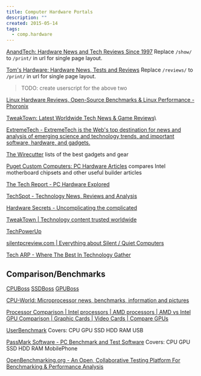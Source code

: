 ```yaml
---
title: Computer Hardware Portals
description: ""
created: 2015-05-14
tags:
  - comp.hardware
---
```


[AnandTech: Hardware News and Tech Reviews Since 1997](http://www.anandtech.com/)
Replace `/show/` to `/print/` in url for single page layout.

[Tom's Hardware: Hardware News, Tests and Reviews](http://www.tomshardware.com/)
Replace `/reviews/` to `/print/` in url for single page layout.

> TODO: create userscript for the above two

[Linux Hardware Reviews, Open-Source Benchmarks & Linux Performance - Phoronix](http://www.phoronix.com/scan.php?page=home)

[TweakTown: Latest Worldwide Tech News & Game Reviews](https://www.tweaktown.com/)\

[ExtremeTech - ExtremeTech is the Web's top destination for news and analysis of emerging science and technology trends, and important software, hardware, and gadgets.](https://www.extremetech.com/)

[The Wirecutter](http://thewirecutter.com/) lists of the best gadgets and gear

[Puget Custom Computers: PC Hardware Articles](https://www.pugetsystems.com/all_articles.php) compares Intel motherboard chipsets and other useful builder articles

[The Tech Report - PC Hardware Explored](http://techreport.com/)

[TechSpot - Technology News, Reviews and Analysis](http://www.techspot.com/)

[Hardware Secrets - Uncomplicating the complicated](http://www.hardwaresecrets.com/)

[TweakTown | Technology content trusted worldwide](http://www.tweaktown.com/)

[TechPowerUp](http://www.techpowerup.com/)

[silentpcreview.com | Everything about Silent / Quiet Computers](http://www.silentpcreview.com/)

[Tech ARP - Where The Best In Technology Gather](http://www.techarp.com/)

## Comparison/Benchmarks

[CPUBoss](http://cpuboss.com/)
[SSDBoss](http://ssdboss.com/)
[GPUBoss](http://gpuboss.com/)

[CPU-World: Microprocessor news, benchmarks, information and pictures](http://www.cpu-world.com/)

[Processor Comparison | Intel processors | AMD processors | AMD vs Intel](http://www.comparecpus.com/)
[GPU Comparison | Graphic Cards | Video Cards | Compare GPUs](http://www.comparegpus.com/)

[UserBenchmark](http://www.userbenchmark.com/)
Covers: CPU GPU SSD HDD RAM USB

[PassMark Software - PC Benchmark and Test Software](http://www.passmark.com/index.html)
Covers: CPU GPU SSD HDD RAM MobilePhone

[OpenBenchmarking.org - An Open, Collaborative Testing Platform For Benchmarking & Performance Analysis](http://openbenchmarking.org/)
